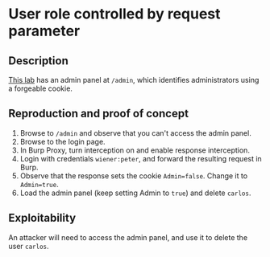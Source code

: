 # User role controlled by request parameter

## Description

[This lab](https://portswigger.net/web-security/access-control/lab-user-role-controlled-by-request-parameter) has an admin panel at `/admin`, which identifies administrators using a forgeable cookie. 

## Reproduction and proof of concept

1. Browse to `/admin` and observe that you can't access the admin panel.
2. Browse to the login page.
3. In Burp Proxy, turn interception on and enable response interception.
4. Login with credentials `wiener:peter`, and forward the resulting request in Burp.
5. Observe that the response sets the cookie `Admin=false`. Change it to `Admin=true`.
6. Load the admin panel (keep setting Admin to `true`) and delete `carlos`.

## Exploitability

An attacker will need to access the admin panel, and use it to delete the user `carlos`.
